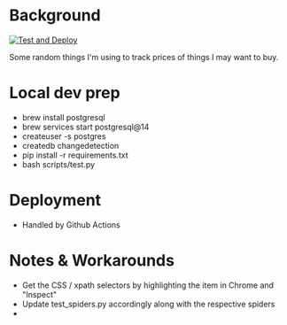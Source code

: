 # Background

[![Test and Deploy](https://github.com/kelvinn/changedetection/actions/workflows/main.yml/badge.svg)](https://github.com/kelvinn/changedetection/actions/workflows/main.yml)

Some random things I'm using to track prices of things I may want to buy.

# Local dev prep

* brew install postgresql
* brew services start postgresql@14
* createuser -s postgres
* createdb changedetection
* pip install -r requirements.txt
* bash scripts/test.py

# Deployment

* Handled by Github Actions

# Notes & Workarounds

* Get the CSS / xpath selectors by highlighting the item in Chrome and "Inspect"
* Update test_spiders.py accordingly along with the respective spiders
* 
    